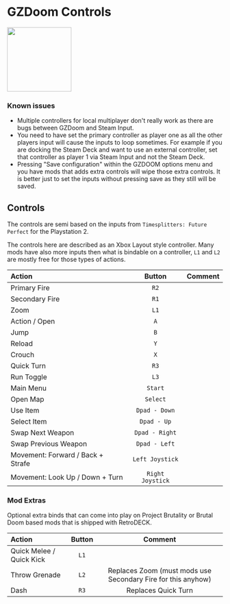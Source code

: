 # GZDoom Controls

<img src="../../../wiki_images/logos/gzdoom-logo.png" width="150">

### Known issues

- Multiple controllers for local multiplayer don't really work as there are bugs between GZDoom and Steam Input.
- You need to have set the primary controller as player one as all the other players input will cause the inputs to loop sometimes. For example if you are docking the Steam Deck and want to use an external controller, set that controller as player 1 via Steam Input and not the Steam Deck.
- Pressing "Save configuration" within the GZDOOM options menu and you have mods that adds extra controls will wipe those extra controls. It is better just to set the inputs without pressing save as they still will be saved.

## Controls

The controls are semi based on the inputs from `Timesplitters: Future Perfect` for the Playstation 2.

The controls here are described as an Xbox Layout style controller. Many mods have also more inputs then what is bindable on a controller, `L1` and `L2` are mostly free for those types of actions.

|  Action                                    |    Button        |    Comment      |
| :---                                      | :---:           |         :---:   |
| Primary Fire                              |   `R2`          |                 |
| Secondary Fire                            |   `R1`          |                |
| Zoom                                      |   `L1`          |              |
| Action / Open                             |   `A`     |                |
| Jump                                      |   `B`     |                |
| Reload                                    |   `Y`     |                |
| Crouch                                    |   `X`     |                |
| Quick Turn                                |   `R3`     |            |
| Run Toggle                                |   `L3`     |                |
| Main Menu                                 |   `Start`     |         |
| Open Map                                  |   `Select`     |         |
| Use Item                                  |   `Dpad - Down`     |         |
| Select Item                               |   `Dpad - Up`     |         |
| Swap Next Weapon                          |   `Dpad - Right`     |         |
| Swap Previous Weapon                      |   `Dpad - Left`     |         |
| Movement: Forward / Back + Strafe         |   `Left Joystick`     |                  |
| Movement: Look Up / Down + Turn           |   `Right Joystick`     |                  |

### Mod Extras

Optional extra binds that can come into play on Project Brutality or Brutal Doom based mods that is shipped with RetroDECK.

|  Action                                    |    Button        |    Comment      |
| :---                                      | :---:           |         :---:   |
| Quick Melee / Quick Kick                  |   `L1`          |                 |
| Throw Grenade                             |   `L2`          |    Replaces Zoom (must mods use Secondary Fire for this anyhow)          |
| Dash                                      |   `R3`          |    Replaces Quick Turn           |

